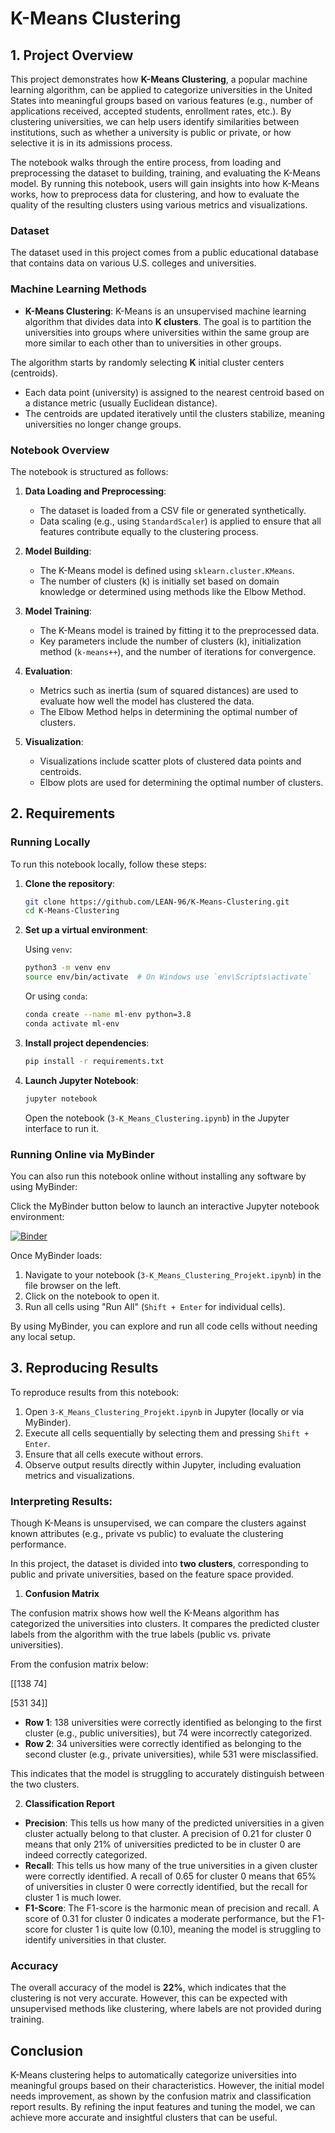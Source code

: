 #  K-Means Clustering

## 1. Project Overview

This project demonstrates how **K-Means Clustering**, a popular machine learning algorithm, can be applied to categorize universities in the United States into meaningful groups based on various features (e.g., number of applications received, accepted students, enrollment rates, etc.). By clustering universities, we can help users identify similarities between institutions, such as whether a university is public or private, or how selective it is in its admissions process.

 The notebook walks through the entire process, from loading and preprocessing the dataset to building, training, and evaluating the K-Means model. By running this notebook, users will gain insights into how K-Means works, how to preprocess data for clustering, and how to evaluate the quality of the resulting clusters using various metrics and visualizations.

### Dataset

The dataset used in this project comes from a public educational database that contains data on various U.S. colleges and universities.

### Machine Learning Methods

- **K-Means Clustering**: K-Means is an unsupervised machine learning algorithm that divides data into **K clusters**. The goal is to partition the universities into groups where universities within the same group are more similar to each other than to universities in other groups.

 The algorithm starts by randomly selecting **K** initial cluster centers (centroids).
- Each data point (university) is assigned to the nearest centroid based on a distance metric (usually Euclidean distance).
- The centroids are updated iteratively until the clusters stabilize, meaning universities no longer change groups.

### Notebook Overview

The notebook is structured as follows:

1. **Data Loading and Preprocessing**:
   - The dataset is loaded from a CSV file or generated synthetically.
   - Data scaling (e.g., using `StandardScaler`) is applied to ensure that all features contribute equally to the clustering process.
   
2. **Model Building**:
   - The K-Means model is defined using `sklearn.cluster.KMeans`.
   - The number of clusters \(k\) is initially set based on domain knowledge or determined using methods like the Elbow Method.
   
3. **Model Training**:
   - The K-Means model is trained by fitting it to the preprocessed data.
   - Key parameters include the number of clusters \(k\), initialization method (`k-means++`), and the number of iterations for convergence.
   
4. **Evaluation**:
   - Metrics such as inertia (sum of squared distances) are used to evaluate how well the model has clustered the data.
   - The Elbow Method helps in determining the optimal number of clusters.
   
5. **Visualization**:
   - Visualizations include scatter plots of clustered data points and centroids.
   - Elbow plots are used for determining the optimal number of clusters.

## 2. Requirements

### Running Locally

To run this notebook locally, follow these steps:

1. **Clone the repository**:
    ```bash
    git clone https://github.com/LEAN-96/K-Means-Clustering.git
    cd K-Means-Clustering
    ```

2. **Set up a virtual environment**:

    Using `venv`:
    ```bash
    python3 -m venv env
    source env/bin/activate  # On Windows use `env\Scripts\activate`
    ```

    Or using `conda`:
    ```bash
    conda create --name ml-env python=3.8
    conda activate ml-env
    ```

3. **Install project dependencies**:
    ```bash
    pip install -r requirements.txt
    ```

4. **Launch Jupyter Notebook**:
    ```bash
    jupyter notebook
    ```
    Open the notebook (`3-K_Means_Clustering.ipynb`) in the Jupyter interface to run it.

### Running Online via MyBinder

You can also run this notebook online without installing any software by using MyBinder:

Click the MyBinder button below to launch an interactive Jupyter notebook environment:


[![Binder](https://mybinder.org/badge_logo.svg)](https://mybinder.org/v2/gh/LEAN-96/K-Means-Clustering.git/HEAD?labpath=notebooks)

Once MyBinder loads:
1. Navigate to your notebook (`3-K_Means_Clustering_Projekt.ipynb`) in the file browser on the left.
2. Click on the notebook to open it.
3. Run all cells using "Run All" (`Shift + Enter` for individual cells).

By using MyBinder, you can explore and run all code cells without needing any local setup.

## 3. Reproducing Results

To reproduce results from this notebook:

1. Open `3-K_Means_Clustering_Projekt.ipynb` in Jupyter (locally or via MyBinder).
2. Execute all cells sequentially by selecting them and pressing `Shift + Enter`.
3. Ensure that all cells execute without errors.
4. Observe output results directly within Jupyter, including evaluation metrics and visualizations.

### Interpreting Results:

Though K-Means is unsupervised, we can compare the clusters against known attributes (e.g., private vs public) to evaluate the clustering performance. 

In this project, the dataset is divided into **two clusters**, corresponding to public and private universities, based on the feature space provided.

1. **Confusion Matrix**

The confusion matrix shows how well the K-Means algorithm has categorized the universities into clusters. It compares the predicted cluster labels from the algorithm with the true labels (public vs. private universities).

From the confusion matrix below:


[[138 74]

[531 34]]


- **Row 1**: 138 universities were correctly identified as belonging to the first cluster (e.g., public universities), but 74 were incorrectly categorized.
- **Row 2**: 34 universities were correctly identified as belonging to the second cluster (e.g., private universities), while 531 were misclassified.

This indicates that the model is struggling to accurately distinguish between the two clusters.

2. **Classification Report**


- **Precision**: This tells us how many of the predicted universities in a given cluster actually belong to that cluster. A precision of 0.21 for cluster 0 means that only 21% of universities predicted to be in cluster 0 are indeed correctly categorized.
- **Recall**: This tells us how many of the true universities in a given cluster were correctly identified. A recall of 0.65 for cluster 0 means that 65% of universities in cluster 0 were correctly identified, but the recall for cluster 1 is much lower.
- **F1-Score**: The F1-score is the harmonic mean of precision and recall. A score of 0.31 for cluster 0 indicates a moderate performance, but the F1-score for cluster 1 is quite low (0.10), meaning the model is struggling to identify universities in that cluster.

### Accuracy

The overall accuracy of the model is **22%**, which indicates that the clustering is not very accurate. However, this can be expected with unsupervised methods like clustering, where labels are not provided during training.

## Conclusion

K-Means clustering helps to automatically categorize universities into meaningful groups based on their characteristics. However, the initial model needs improvement, as shown by the confusion matrix and classification report results. By refining the input features and tuning the model, we can achieve more accurate and insightful clusters that can be useful.
